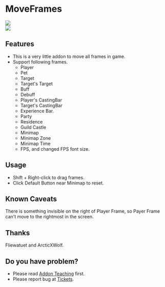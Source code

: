 # MoveFrames

![](https://media.forgecdn.net/attachments/145/367/Default.png)  
![](https://media.forgecdn.net/attachments/145/368/MoveFrames.png)

## Features

-   This is a very little addon to move all frames in game.
-   Support following frames.
    -   Player
    -   Pet
    -   Target
    -   Target's Target
    -   Buff
    -   Debuff
    -   Player's CastingBar
    -   Target's CastingBar
    -   Experience Bar.
    -   Party
    -   Residence
    -   Guild Castle
    -   Minimap
    -   Minimap Zone
    -   Minimap Time
    -   FPS, and changed FPS font size.

## Usage

-   Shift + Right-click to drag frames.
-   Click Default Button near Minimap to reset.

## Known Caveats

There is something invisible on the right of Player Frame, so Payer Frame can't move to the rightmost in the screen.

## Thanks

Fliewatuet and ArcticXWolf.

## Do you have problem?

-   Please read [Addon Teaching](http://rom.curseforge.com/addons/extratip/pages/addon-teaching/) first.
-   Please report bug at [Tickets](http://rom.curseforge.com/addons/moveframes/tickets/).

